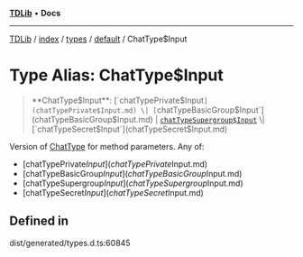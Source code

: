 [**TDLib**](../../../../../../README.md) • **Docs**

***

[TDLib](../../../../../../modules.md) / [index](../../../../../README.md) / [types](../../../README.md) / [default](../README.md) / ChatType$Input

# Type Alias: ChatType$Input

> **ChatType$Input**: [`chatTypePrivate$Input`](chatTypePrivate$Input.md) \| [`chatTypeBasicGroup$Input`](chatTypeBasicGroup$Input.md) \| [`chatTypeSupergroup$Input`](chatTypeSupergroup$Input.md) \| [`chatTypeSecret$Input`](chatTypeSecret$Input.md)

Version of [ChatType](ChatType.md) for method parameters.
Any of:
- [chatTypePrivate$Input](chatTypePrivate$Input.md)
- [chatTypeBasicGroup$Input](chatTypeBasicGroup$Input.md)
- [chatTypeSupergroup$Input](chatTypeSupergroup$Input.md)
- [chatTypeSecret$Input](chatTypeSecret$Input.md)

## Defined in

dist/generated/types.d.ts:60845

